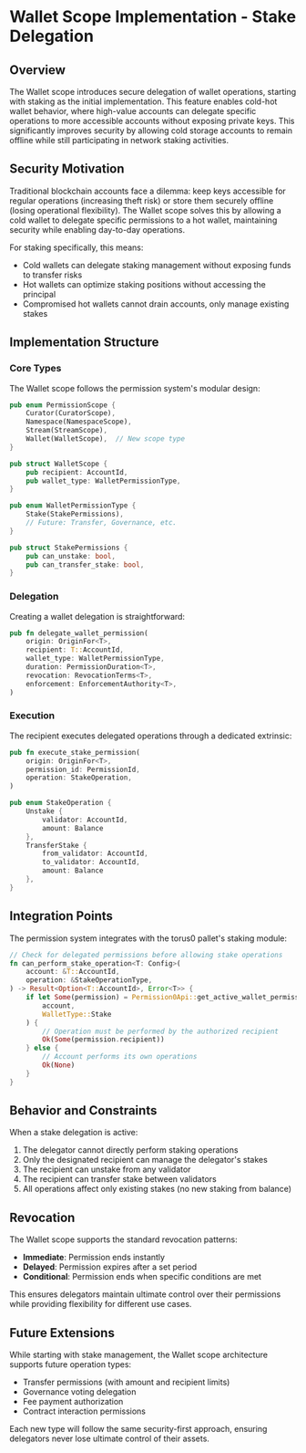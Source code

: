 # Wallet Scope Implementation - Stake Delegation

## Overview

The Wallet scope introduces secure delegation of wallet operations, starting with staking as the initial implementation. This feature enables cold-hot wallet behavior, where high-value accounts can delegate specific operations to more accessible accounts without exposing private keys. This significantly improves security by allowing cold storage accounts to remain offline while still participating in network staking activities.

## Security Motivation

Traditional blockchain accounts face a dilemma: keep keys accessible for regular operations (increasing theft risk) or store them securely offline (losing operational flexibility). The Wallet scope solves this by allowing a cold wallet to delegate specific permissions to a hot wallet, maintaining security while enabling day-to-day operations.

For staking specifically, this means:
- Cold wallets can delegate staking management without exposing funds to transfer risks
- Hot wallets can optimize staking positions without accessing the principal
- Compromised hot wallets cannot drain accounts, only manage existing stakes

## Implementation Structure

### Core Types

The Wallet scope follows the permission system's modular design:

```rust
pub enum PermissionScope {
    Curator(CuratorScope),
    Namespace(NamespaceScope),
    Stream(StreamScope),
    Wallet(WalletScope),  // New scope type
}

pub struct WalletScope {
    pub recipient: AccountId,
    pub wallet_type: WalletPermissionType,
}

pub enum WalletPermissionType {
    Stake(StakePermissions),
    // Future: Transfer, Governance, etc.
}

pub struct StakePermissions {
    pub can_unstake: bool,
    pub can_transfer_stake: bool,
}
```

### Delegation

Creating a wallet delegation is straightforward:

```rust
pub fn delegate_wallet_permission(
    origin: OriginFor<T>,
    recipient: T::AccountId,
    wallet_type: WalletPermissionType,
    duration: PermissionDuration<T>,
    revocation: RevocationTerms<T>,
    enforcement: EnforcementAuthority<T>,
)
```

### Execution

The recipient executes delegated operations through a dedicated extrinsic:

```rust
pub fn execute_stake_permission(
    origin: OriginFor<T>,
    permission_id: PermissionId,
    operation: StakeOperation,
)

pub enum StakeOperation {
    Unstake { 
        validator: AccountId, 
        amount: Balance 
    },
    TransferStake { 
        from_validator: AccountId,
        to_validator: AccountId, 
        amount: Balance 
    },
}
```

## Integration Points

The permission system integrates with the torus0 pallet's staking module:

```rust
// Check for delegated permissions before allowing stake operations
fn can_perform_stake_operation<T: Config>(
    account: &T::AccountId,
    operation: &StakeOperationType,
) -> Result<Option<T::AccountId>, Error<T>> {
    if let Some(permission) = Permission0Api::get_active_wallet_permission(
        account, 
        WalletType::Stake
    ) {
        // Operation must be performed by the authorized recipient
        Ok(Some(permission.recipient))
    } else {
        // Account performs its own operations
        Ok(None)
    }
}
```

## Behavior and Constraints

When a stake delegation is active:
1. The delegator cannot directly perform staking operations
2. Only the designated recipient can manage the delegator's stakes
3. The recipient can unstake from any validator
4. The recipient can transfer stake between validators
5. All operations affect only existing stakes (no new staking from balance)

## Revocation

The Wallet scope supports the standard revocation patterns:
- **Immediate**: Permission ends instantly
- **Delayed**: Permission expires after a set period
- **Conditional**: Permission ends when specific conditions are met

This ensures delegators maintain ultimate control over their permissions while providing flexibility for different use cases.

## Future Extensions

While starting with stake management, the Wallet scope architecture supports future operation types:
- Transfer permissions (with amount and recipient limits)
- Governance voting delegation
- Fee payment authorization
- Contract interaction permissions

Each new type will follow the same security-first approach, ensuring delegators never lose ultimate control of their assets.